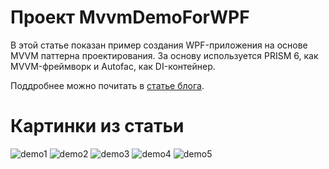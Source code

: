 # Проект MvvmDemoForWPF
В этой статье показан пример создания WPF-приложения на основе MVVM паттерна проектирования. За основу используется PRISM 6, как MVVM-фреймворк и Autofac, как DI-контейнер.

 Поддробнее можно почитать в [статье блога](https://www.calabonga.net/blog/post/wpf-prilozhenie-na-mvvm-s-ispolzovaniem-prism-6-i-autofac).

# Картинки из статьи
![demo1](https://www.calabonga.net/uploads/wpf-prilozhenie-na-mvvm-s-ispolzovaniem-prism-6-i-autofac/187-10.png)
![demo2](https://www.calabonga.net/uploads/wpf-prilozhenie-na-mvvm-s-ispolzovaniem-prism-6-i-autofac/187-20.png)
![demo3](https://www.calabonga.net/uploads/wpf-prilozhenie-na-mvvm-s-ispolzovaniem-prism-6-i-autofac/187-30.png)
![demo4](https://www.calabonga.net/uploads/wpf-prilozhenie-na-mvvm-s-ispolzovaniem-prism-6-i-autofac/187-40.png)
![demo5](https://www.calabonga.net/uploads/wpf-prilozhenie-na-mvvm-s-ispolzovaniem-prism-6-i-autofac/187-50.png)
